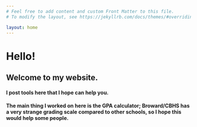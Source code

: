 ```yaml
---
# Feel free to add content and custom Front Matter to this file.
# To modify the layout, see https://jekyllrb.com/docs/themes/#overriding-theme-defaults

layout: home
---
```

<link rel="stylesheet" href='{{ "/assets/butons.css" | prepend: site.baseurl }}' >
<link rel="stylesheet" href='{{ "/assets/main.css" | prepend: site.baseurl }}' >

<head>
	<title>Cypress Bay Broward Highschool high school GPA calculator</title>
	<meta name="keywords" content="High school, GPA, GPA predictor, broward, Cypress bay, Cypress, Cypress bay high school, GPA predictor broward, GPA predictor cypress bay, GPA calculator broward">
	<script type="text/javascript" src="/salaleguas/assets/script.js"></script>
	<link rel="stylesheet" type="text/css" href="/assets/main.css" media = "screen,projection"/>
</head>

<body>
	<h1>Hello!</h1>
	<h2>Welcome to my website.</h2>
	<h4>
	I post tools here that I hope can help you.</h4>
	<h4>The main thing I worked on here is the GPA calculator; Broward/CBHS has a very strange grading scale compared to other schools, so I hope this would help some people.</h4>
</body>